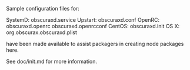 Sample configuration files for:

SystemD: obscuraxd.service
Upstart: obscuraxd.conf
OpenRC:  obscuraxd.openrc
         obscuraxd.openrcconf
CentOS:  obscuraxd.init
OS X:    org.obscurax.obscuraxd.plist

have been made available to assist packagers in creating node packages here.

See doc/init.md for more information.
